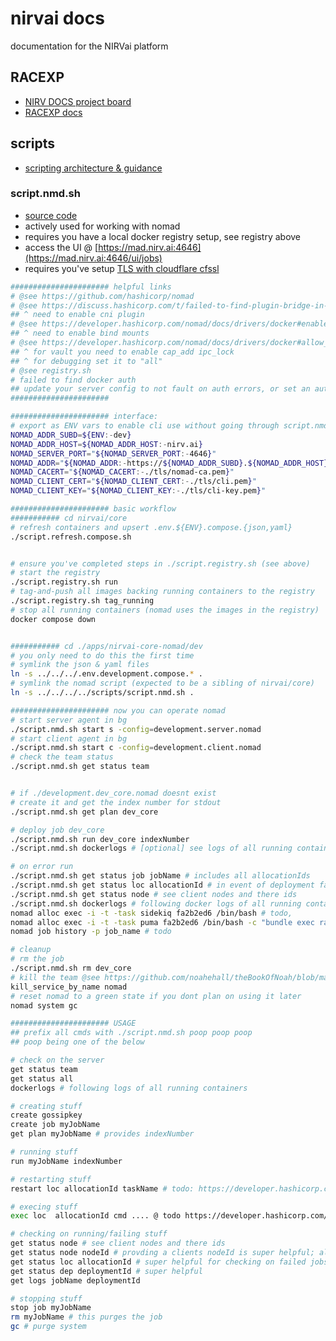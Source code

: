 # nirvai docs

documentation for the NIRVai platform

## RACEXP

- [NIRV DOCS project board](https://github.com/orgs/nirv-ai/projects/6/views/1?filterQuery=repo%3A%22nirv-ai%2Fdocs%22)
- [RACEXP docs](https://github.com/noahehall/theBookOfNoah/blob/master/0current/architectural%20thinking/0racexp.md)

## scripts

- [scripting architecture & guidance](../scripts/README.md)

### script.nmd.sh

- [source code](https://github.com/nirv-ai/scripts/blob/develop/script.nmd.sh)
- actively used for working with nomad
- requires you have a local docker registry setup, see registry above
- access the UI @ [https://mad.nirv.ai:4646](https://mad.nirv.ai:4646/ui/jobs)
- requires you've setup [TLS with cloudflare cfssl](https://developer.hashicorp.com/nomad/tutorials/transport-security/security-enable-tls)

```sh
###################### helpful links
# @see https://github.com/hashicorp/nomad
# @see https://discuss.hashicorp.com/t/failed-to-find-plugin-bridge-in-path/3095
## ^ need to enable cni plugin
# @see https://developer.hashicorp.com/nomad/docs/drivers/docker#enabled-1
## ^ need to enable bind mounts
# @see https://developer.hashicorp.com/nomad/docs/drivers/docker#allow_caps
## ^ for vault you need to enable cap_add ipc_lock
## ^ for debugging set it to "all"
# @see registry.sh
# failed to find docker auth
## update your server config to not fault on auth errors, or set an auth (see nomad && docker docs)
######################

###################### interface:
# export as ENV vars to enable cli use without going through script.nmd.sh
NOMAD_ADDR_SUBD=${ENV:-dev}
NOMAD_ADDR_HOST=${NOMAD_ADDR_HOST:-nirv.ai}
NOMAD_SERVER_PORT="${NOMAD_SERVER_PORT:-4646}"
NOMAD_ADDR="${NOMAD_ADDR:-https://${NOMAD_ADDR_SUBD}.${NOMAD_ADDR_HOST}:${NOMAD_SERVER_PORT}}"
NOMAD_CACERT="${NOMAD_CACERT:-./tls/nomad-ca.pem}"
NOMAD_CLIENT_CERT="${NOMAD_CLIENT_CERT:-./tls/cli.pem}"
NOMAD_CLIENT_KEY="${NOMAD_CLIENT_KEY:-./tls/cli-key.pem}"

###################### basic workflow
########### cd nirvai/core
# refresh containers and upsert .env.${ENV}.compose.{json,yaml}
./script.refresh.compose.sh


# ensure you've completed steps in ./script.registry.sh (see above)
# start the registry
./script.registry.sh run
# tag-and-push all images backing running containers to the registry
./script.registry.sh tag_running
# stop all running containers (nomad uses the images in the registry)
docker compose down


########### cd ./apps/nirvai-core-nomad/dev
# you only need to do this the first time
# symlink the json & yaml files
ln -s ../../../.env.development.compose.* .
# symlink the nomad script (expected to be a sibling of nirvai/core)
ln -s ../../../../scripts/script.nmd.sh .

###################### now you can operate nomad
# start server agent in bg
./script.nmd.sh start s -config=development.server.nomad
# start client agent in bg
./script.nmd.sh start c -config=development.client.nomad
# check the team status
./script.nmd.sh get status team


# if ./development.dev_core.nomad doesnt exist
# create it and get the index number for stdout
./script.nmd.sh get plan dev_core

# deploy job dev_core
./script.nmd.sh run dev_core indexNumber
./script.nmd.sh dockerlogs # [optional] see logs of all running containers

# on error run
./script.nmd.sh get status job jobName # includes all allocationIds
./script.nmd.sh get status loc allocationId # in event of deployment failure
./script.nmd.sh get status node # see client nodes and there ids
./script.nmd.sh dockerlogs # following docker logs of all running containers
nomad alloc exec -i -t -task sidekiq fa2b2ed6 /bin/bash # todo,
nomad alloc exec -i -t -task puma fa2b2ed6 /bin/bash -c "bundle exec rails c" #todo
nomad job history -p job_name # todo

# cleanup
# rm the job
./script.nmd.sh rm dev_core
# kill the team @see https://github.com/noahehall/theBookOfNoah/blob/master/linux/bash_cli_fns/000util.sh
kill_service_by_name nomad
# reset nomad to a green state if you dont plan on using it later
nomad system gc

###################### USAGE
## prefix all cmds with ./script.nmd.sh poop poop poop
## poop being one of the below

# check on the server
get status team
get status all
dockerlogs # following logs of all running containers

# creating stuff
create gossipkey
create job myJobName
get plan myJobName # provides indexNumber

# running stuff
run myJobName indexNumber

# restarting stuff
restart loc allocationId taskName # todo: https://developer.hashicorp.com/nomad/docs/commands/alloc/restart

# execing stuff
exec loc  allocationId cmd .... @ todo https://developer.hashicorp.com/nomad/docs/commands/alloc/exec

# checking on running/failing stuff
get status node # see client nodes and there ids
get status node nodeId # provding a clients nodeId is super helpful; also provides allocationId
get status loc allocationId # super helpful for checking on failed jobs, provides deployment id
get status dep deploymentId # super helpful
get logs jobName deploymentId

# stopping stuff
stop job myJobName
rm myJobName # this purges the job
gc # purge system

```
